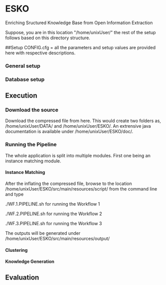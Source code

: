 # ESKO
Enriching Sructured Knowledge Base from Open Information Extraction

Suppose, you are in this location "/home/unixUser/" the rest of the setup follows based on this directory structure.

##Setup
CONFIG.cfg = all the parameters and setup values are provided here with respective descriptions.

### General setup

### Database setup

## Execution

### Download the source
Download the compressed file from here. This would create two folders as,
/home/unixUser/DATA/ and /home/unixUser/ESKO/. An extrensive java documentation is available under /home/unixUser/ESKO/doc/.

### Running the Pipeline
The whole application is split into multiple modules. First one being an instance matching module. 


#### Instance Matching
After the inflating the compressed file, browse to the location /home/unixUser/ESKO/src/main/resources/script/ from the command line and type

./WF.1.PIPELINE.sh for running the Workflow 1 

./WF.2.PIPELINE.sh for running the Workflow 2

./WF.3.PIPELINE.sh for running the Workflow 3

The outputs will be generated under /home/unixUser/ESKO/src/main/resources/output/


#### Clustering

#### Knowledge Generation


## Evaluation



